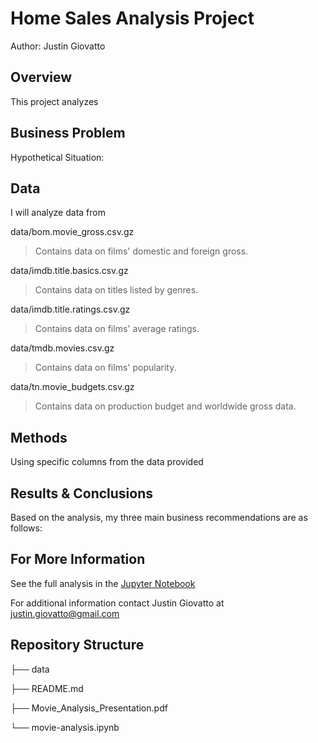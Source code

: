 # Home Sales Analysis Project
Author: Justin Giovatto
## Overview
This project analyzes 
## Business Problem
Hypothetical Situation:

## Data
I will analyze data from 

data/bom.movie_gross.csv.gz 
>Contains data on films' domestic and foreign gross.

data/imdb.title.basics.csv.gz 
>Contains data on titles listed by genres.

data/imdb.title.ratings.csv.gz 
>Contains data on films' average ratings.

data/tmdb.movies.csv.gz 
>Contains data on films' popularity.

data/tn.movie_budgets.csv.gz 
>Contains data on production budget and worldwide gross data.
## Methods
Using specific columns from the data provided

## Results & Conclusions  

Based on the analysis, my three main business recommendations are as follows:



## For More Information
See the full analysis in the [Jupyter Notebook](http://localhost:8888/notebooks/movie-analysis-project/movie-analysis.ipynb) 

For additional information contact Justin Giovatto at justin.giovatto@gmail.com

## Repository Structure
├── data

├── README.md

├── Movie_Analysis_Presentation.pdf

└── movie-analysis.ipynb
